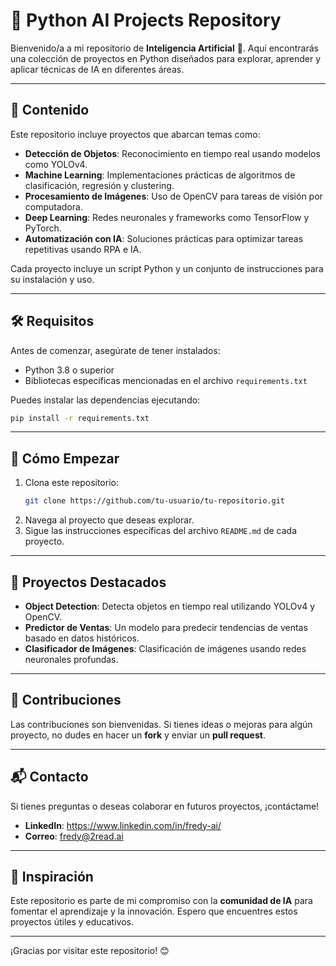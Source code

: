 # 🚀 Python AI Projects Repository

Bienvenido/a a mi repositorio de **Inteligencia Artificial** 🎉. Aquí encontrarás una colección de proyectos en Python diseñados para explorar, aprender y aplicar técnicas de IA en diferentes áreas.

---

## 📂 Contenido

Este repositorio incluye proyectos que abarcan temas como:

- **Detección de Objetos**: Reconocimiento en tiempo real usando modelos como YOLOv4.
- **Machine Learning**: Implementaciones prácticas de algoritmos de clasificación, regresión y clustering.
- **Procesamiento de Imágenes**: Uso de OpenCV para tareas de visión por computadora.
- **Deep Learning**: Redes neuronales y frameworks como TensorFlow y PyTorch.
- **Automatización con IA**: Soluciones prácticas para optimizar tareas repetitivas usando RPA e IA.

Cada proyecto incluye un script Python y un conjunto de instrucciones para su instalación y uso.

---

## 🛠 Requisitos

Antes de comenzar, asegúrate de tener instalados:

- Python 3.8 o superior
- Bibliotecas específicas mencionadas en el archivo `requirements.txt`

Puedes instalar las dependencias ejecutando:

```bash
pip install -r requirements.txt
```

---

## 🚀 Cómo Empezar

1. Clona este repositorio:
   ```bash
   git clone https://github.com/tu-usuario/tu-repositorio.git
   ```
2. Navega al proyecto que deseas explorar.
3. Sigue las instrucciones específicas del archivo `README.md` de cada proyecto.

---

## 🌟 Proyectos Destacados

- **Object Detection**: Detecta objetos en tiempo real utilizando YOLOv4 y OpenCV.
- **Predictor de Ventas**: Un modelo para predecir tendencias de ventas basado en datos históricos.
- **Clasificador de Imágenes**: Clasificación de imágenes usando redes neuronales profundas.

---

## 🤝 Contribuciones

Las contribuciones son bienvenidas. Si tienes ideas o mejoras para algún proyecto, no dudes en hacer un **fork** y enviar un **pull request**.

---

## 📬 Contacto

Si tienes preguntas o deseas colaborar en futuros proyectos, ¡contáctame!

- **LinkedIn**: https://www.linkedin.com/in/fredy-ai/
- **Correo**: fredy@2read.ai

---

## 🧠 Inspiración

Este repositorio es parte de mi compromiso con la **comunidad de IA** para fomentar el aprendizaje y la innovación. Espero que encuentres estos proyectos útiles y educativos.

---

¡Gracias por visitar este repositorio! 😊
